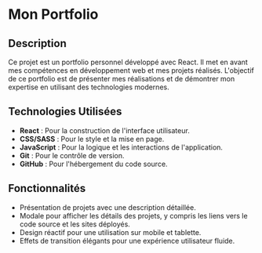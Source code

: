 # Mon Portfolio

## Description

Ce projet est un portfolio personnel développé avec React. Il met en avant mes compétences en développement web et mes projets réalisés. L'objectif de ce portfolio est de présenter mes réalisations et de démontrer mon expertise en utilisant des technologies modernes.

## Technologies Utilisées

- **React** : Pour la construction de l'interface utilisateur.
- **CSS/SASS** : Pour le style et la mise en page.
- **JavaScript** : Pour la logique et les interactions de l'application.
- **Git** : Pour le contrôle de version.
- **GitHub** : Pour l'hébergement du code source.

## Fonctionnalités

- Présentation de projets avec une description détaillée.
- Modale pour afficher les détails des projets, y compris les liens vers le code source et les sites déployés.
- Design réactif pour une utilisation sur mobile et tablette.
- Effets de transition élégants pour une expérience utilisateur fluide.

